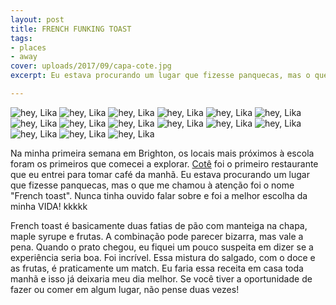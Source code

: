 ```yaml
---
layout: post
title: FRENCH FUNKING TOAST
tags:
- places
- away
cover: uploads/2017/09/capa-cote.jpg
excerpt: Eu estava procurando um lugar que fizesse panquecas, mas o que me chamou à atenção foi o nome "French toast". Nunca tinha ouvido falar sobre e foi a melhor escolha da minha VIDA! kkkkk

---
```


<img class="blog-post-image" src="{{ site.baseUrl }}/uploads/2017/09/cote-01.jpg" alt="hey, Lika"/>

<img class="blog-post-image" src="{{ site.baseUrl }}/uploads/2017/09/cote-02.jpg" alt="hey, Lika"/>

<img class="blog-post-image" src="{{ site.baseUrl }}/uploads/2017/09/cote-03.jpg" alt="hey, Lika"/>

<img class="blog-post-image" src="{{ site.baseUrl }}/uploads/2017/09/cote-04.jpg" alt="hey, Lika"/>

<img class="blog-post-image" src="{{ site.baseUrl }}/uploads/2017/09/cote-05.jpg" alt="hey, Lika"/>

<img class="blog-post-image" src="{{ site.baseUrl }}/uploads/2017/09/cote-06.jpg" alt="hey, Lika"/>

<img class="blog-post-image" src="{{ site.baseUrl }}/uploads/2017/09/cote-07.jpg" alt="hey, Lika"/>

<img class="blog-post-image" src="{{ site.baseUrl }}/uploads/2017/09/cote-08.jpg" alt="hey, Lika"/>

<img class="blog-post-image" src="{{ site.baseUrl }}/uploads/2017/09/cote-09.jpg" alt="hey, Lika"/>

<img class="blog-post-image" src="{{ site.baseUrl }}/uploads/2017/09/cote-10.jpg" alt="hey, Lika"/>

<img class="blog-post-image" src="{{ site.baseUrl }}/uploads/2017/09/cote-11.jpg" alt="hey, Lika"/>

<img class="blog-post-image" src="{{ site.baseUrl }}/uploads/2017/09/cote-12.jpg" alt="hey, Lika"/>

<img class="blog-post-image" src="{{ site.baseUrl }}/uploads/2017/09/cote-13.jpg" alt="hey, Lika"/>

<img class="blog-post-image" src="{{ site.baseUrl }}/uploads/2017/09/cote-14.jpg" alt="hey, Lika"/>

<img class="blog-post-image" src="{{ site.baseUrl }}/uploads/2017/09/cote-15.jpg" alt="hey, Lika"/>

Na minha primeira semana em Brighton, os locais mais próximos à escola foram os primeiros que comecei a explorar. <a href="https://www.cote.co.uk/" target="top">Cotê</a> foi o primeiro restaurante que eu entrei para tomar café da manhã. Eu estava procurando um lugar que fizesse panquecas, mas o que me chamou à atenção foi o nome "French toast". Nunca tinha ouvido falar sobre e foi a melhor escolha da minha VIDA! kkkkk

French toast é basicamente duas fatias de pão com manteiga na chapa, maple syrupe e frutas. A combinação pode parecer bizarra, mas vale a pena. Quando o prato chegou, eu fiquei um pouco suspeita em dizer se a experiência seria boa. Foi incrível. Essa mistura do salgado, com o doce e as frutas, é praticamente um match. Eu faria essa receita em casa toda manhã e isso já deixaria meu dia melhor. Se você tiver a oportunidade de fazer ou comer em algum lugar, não pense duas vezes!
